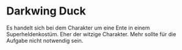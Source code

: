 # Darkwing Duck

Es handelt sich bei dem Charakter um eine Ente in einem Superheldenkostüm. Eher der witzige Charakter. Mehr sollte für die Aufgabe nicht notwendig sein.
